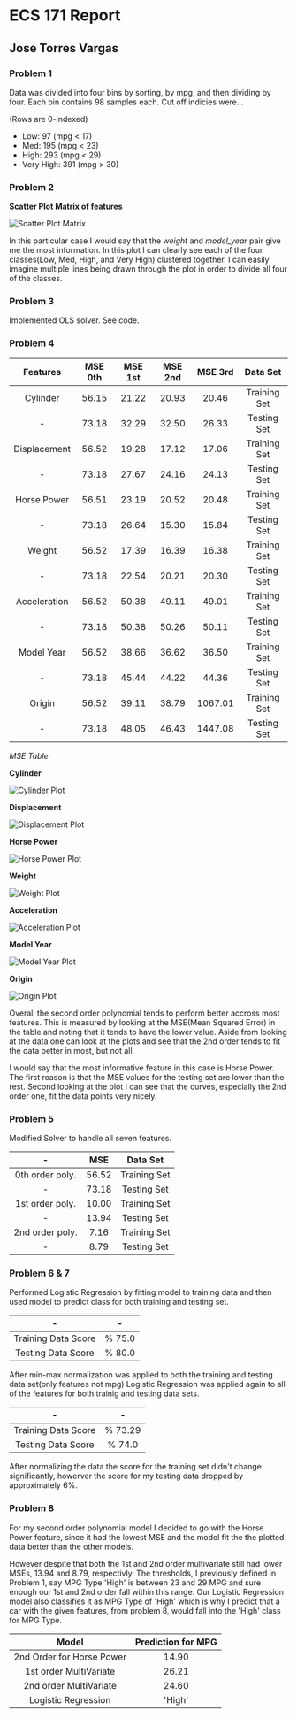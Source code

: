# ECS 171 Report

## Jose Torres Vargas

### Problem 1

Data was divided into four bins by sorting, by mpg, and then dividing by four.
Each bin contains 98 samples each. Cut off indicies were... 

(Rows are 0-indexed)
* Low: 97 (mpg < 17)
* Med: 195 (mpg < 23)
* High: 293 (mpg < 29)
* Very High: 391 (mpg > 30)

### Problem 2

**Scatter Plot Matrix of features**

![Scatter Plot Matrix](https://github.com/joser1996/ECS171/blob/master/ScatterPlotMat.PNG "Scatter Matrix")

In this particular case I would say that the *weight* and *model_year* pair
give me the most information. In this plot I can clearly see each of the
four classes(Low, Med, High, and Very High) clustered together. I can
easily imagine multiple lines being drawn through the plot in order to divide
all four of the classes.

### Problem 3
Implemented OLS solver. See code.

### Problem 4

| Features | MSE 0th | MSE 1st | MSE 2nd | MSE 3rd | Data Set |
|:--------:|:-------:|:-------:|:-------:|:-------:|:--------:|
|Cylinder | 56.15 | 21.22 | 20.93 | 20.46 | Training Set|
|-| 73.18 | 32.29 | 32.50 | 26.33 | Testing Set |
|Displacement| 56.52 | 19.28 | 17.12 | 17.06 | Training Set|
|-| 73.18 | 27.67 | 24.16 | 24.13 | Testing Set|
|Horse Power| 56.51 | 23.19 | 20.52 | 20.48 | Training Set|
|-|73.18 | 26.64 | 15.30 | 15.84 | Testing Set|
|Weight | 56.52 | 17.39 | 16.39 | 16.38 | Training Set|
|-| 73.18 | 22.54 | 20.21 | 20.30 | Testing Set|
|Acceleration| 56.52 | 50.38 | 49.11 | 49.01 | Training Set|
|-| 73.18 | 50.38 | 50.26 | 50.11 | Testing Set|
|Model Year| 56.52 | 38.66 | 36.62 | 36.50 | Training Set|
|-| 73.18 | 45.44 | 44.22 |44.36 | Testing Set|
|Origin| 56.52 | 39.11 | 38.79 | 1067.01 |Training Set|
|-| 73.18 | 48.05 | 46.43 | 1447.08 | Testing Set|
*MSE Table*

**Cylinder** 

![Cylinder Plot](https://github.com/joser1996/ECS171/blob/master/cylinders_plot.PNG)

**Displacement** 

![Displacement Plot](https://github.com/joser1996/ECS171/blob/master/displacement_plot.PNG)

**Horse Power** 

![Horse Power Plot](https://github.com/joser1996/ECS171/blob/master/HP_plot.PNG)

**Weight** 

![Weight Plot](https://github.com/joser1996/ECS171/blob/master/weight_plot.PNG)

**Acceleration** 

![Acceleration Plot](https://github.com/joser1996/ECS171/blob/master/acc_plot.PNG)

**Model Year** 

![Model Year Plot](https://github.com/joser1996/ECS171/blob/master/year_plot.PNG)

**Origin** 

![Origin Plot](https://github.com/joser1996/ECS171/blob/master/origin_plot.PNG)

Overall the second order  polynomial tends to perform better accross most
features. This is measured by looking at the MSE(Mean Squared Error) in the
table and noting that it tends to have the lower value. Aside from looking at
the data one can look at the plots and see that the 2nd order tends to fit 
the data better in most, but not all. 

I would say that the most informative feature in this case is Horse Power.
The first reason is that the MSE values for the testing set are lower than
the rest. Second looking at the plot I can see that the curves, especially
the 2nd order one, fit the data points very nicely.

### Problem 5

Modified Solver to handle all seven features.


| - | MSE |Data Set|
|:--------:|:-------:|:-------:|
|0th order poly.| 56.52 | Training Set|
|- | 73.18 | Testing Set|Testing Set|
|1st order poly.| 10.00 |Training Set|
|-| 13.94 | Testing Set|
|2nd order poly.| 7.16 | Training Set|
|-| 8.79 | Testing Set|


### Problem 6 & 7
Performed Logistic Regression by fitting model to training data and then used
model to predict class for both training and testing set.

|-|-|
|:---:|:---:|
|Training Data Score| % 75.0 |
|Testing Data Score| % 80.0

After min-max normalization was applied to both the training and testing data
set(only features not mpg) Logistic Regression was applied again to all of the
features for both trainig and testing data sets.

|-|-|
|:---:|:---:|
|Training Data Score| % 73.29 |
|Testing Data Score| % 74.0|

After normalizing the data the score for the training set didn't change
significantly, howerver the score for my testing data dropped by approximately
6%.

### Problem 8

For my second order polynomial model I decided to go with the Horse Power
feature, since it had the lowest MSE and the model fit the the plotted data
better than the other models.

However despite that both the 1st and 2nd order multivariate still had lower
MSEs, 13.94 and 8.79, respectivly. The thresholds, I previously defined in 
Problem 1, say MPG Type 'High' is between 23 and 29 MPG and sure enough our
1st and 2nd order fall within this range. Our Logistic Regression model also
classifies it as MPG Type of 'High' which is why I predict that a car with the
given features, from problem 8, would fall into the 'High' class for MPG Type.

|Model| Prediction for MPG|
|:---:|:---:|
|2nd Order for Horse Power| 14.90|
|1st order MultiVariate | 26.21 |
|2nd order MultiVariate | 24.60 |
|Logistic Regression| 'High' |


